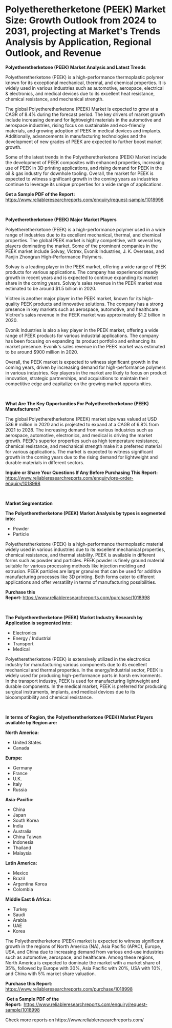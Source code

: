 <p><h1>Polyetheretherketone (PEEK) Market Size: Growth Outlook from 2024 to 2031, projecting at Market's Trends Analysis by Application, Regional Outlook, and Revenue</h1></p><p><strong>Polyetheretherketone (PEEK) Market Analysis and Latest Trends</strong></p>
<p><p>Polyetheretherketone (PEEK) is a high-performance thermoplastic polymer known for its exceptional mechanical, thermal, and chemical properties. It is widely used in various industries such as automotive, aerospace, electrical & electronics, and medical devices due to its excellent heat resistance, chemical resistance, and mechanical strength.</p><p>The global Polyetheretherketone (PEEK) Market is expected to grow at a CAGR of 8.4% during the forecast period. The key drivers of market growth include increasing demand for lightweight materials in the automotive and aerospace industries, rising focus on sustainable and eco-friendly materials, and growing adoption of PEEK in medical devices and implants. Additionally, advancements in manufacturing technologies and the development of new grades of PEEK are expected to further boost market growth.</p><p>Some of the latest trends in the Polyetheretherketone (PEEK) Market include the development of PEEK composites with enhanced properties, increasing use of PEEK in 3D printing applications, and rising demand for PEEK in the oil & gas industry for downhole tooling. Overall, the market for PEEK is expected to witness significant growth in the coming years as industries continue to leverage its unique properties for a wide range of applications.</p></p>
<p><strong>Get a Sample PDF of the Report:&nbsp;</strong> <a href="https://www.reliableresearchreports.com/enquiry/request-sample/1018998">https://www.reliableresearchreports.com/enquiry/request-sample/1018998</a></p>
<p>&nbsp;</p>
<p><strong>Polyetheretherketone (PEEK) Major Market Players</strong></p>
<p><p>Polyetheretherketone (PEEK) is a high-performance polymer used in a wide range of industries due to its excellent mechanical, thermal, and chemical properties. The global PEEK market is highly competitive, with several key players dominating the market. Some of the prominent companies in the PEEK market include Solvay, Victrex, Evonik Industries, J. K. Overseas, and Panjin Zhongrun High-Performance Polymers.</p><p>Solvay is a leading player in the PEEK market, offering a wide range of PEEK products for various applications. The company has experienced steady growth in recent years and is expected to continue expanding its market share in the coming years. Solvay's sales revenue in the PEEK market was estimated to be around $1.5 billion in 2020.</p><p>Victrex is another major player in the PEEK market, known for its high-quality PEEK products and innovative solutions. The company has a strong presence in key markets such as aerospace, automotive, and healthcare. Victrex's sales revenue in the PEEK market was approximately $1.2 billion in 2020.</p><p>Evonik Industries is also a key player in the PEEK market, offering a wide range of PEEK products for various industrial applications. The company has been focusing on expanding its product portfolio and enhancing its market presence. Evonik's sales revenue in the PEEK market was estimated to be around $900 million in 2020.</p><p>Overall, the PEEK market is expected to witness significant growth in the coming years, driven by increasing demand for high-performance polymers in various industries. Key players in the market are likely to focus on product innovation, strategic partnerships, and acquisitions to maintain their competitive edge and capitalize on the growing market opportunities.</p></p>
<p>&nbsp;</p>
<p><strong>What Are The Key Opportunities For Polyetheretherketone (PEEK) Manufacturers?</strong></p>
<p><p>The global Polyetheretherketone (PEEK) market size was valued at USD 536.9 million in 2020 and is projected to expand at a CAGR of 6.8% from 2021 to 2028. The increasing demand from various industries such as aerospace, automotive, electronics, and medical is driving the market growth. PEEK's superior properties such as high temperature resistance, chemical resistance, and mechanical strength make it a preferred material for various applications. The market is expected to witness significant growth in the coming years due to the rising demand for lightweight and durable materials in different sectors.</p></p>
<p><strong>Inquire or Share Your Questions If Any Before Purchasing This Report:</strong> <a href="https://www.reliableresearchreports.com/enquiry/pre-order-enquiry/1018998">https://www.reliableresearchreports.com/enquiry/pre-order-enquiry/1018998</a></p>
<p>&nbsp;</p>
<p><strong>Market Segmentation</strong></p>
<p><strong>The Polyetheretherketone (PEEK) Market Analysis by types is segmented into:</strong></p>
<p><ul><li>Powder</li><li>Particle</li></ul></p>
<p><p>Polyetheretherketone (PEEK) is a high-performance thermoplastic material widely used in various industries due to its excellent mechanical properties, chemical resistance, and thermal stability. PEEK is available in different forms such as powder and particles. PEEK powder is finely ground material suitable for various processing methods like injection molding and extrusion. PEEK particles are larger granules that can be used for additive manufacturing processes like 3D printing. Both forms cater to different applications and offer versatility in terms of manufacturing possibilities.</p></p>
<p><strong>Purchase this Report:&nbsp;</strong><a href="https://www.reliableresearchreports.com/purchase/1018998">https://www.reliableresearchreports.com/purchase/1018998</a></p>
<p>&nbsp;</p>
<p><strong>The Polyetheretherketone (PEEK) Market Industry Research by Application is segmented into:</strong></p>
<p><ul><li>Electronics</li><li>Energy / Industrial</li><li>Transport</li><li>Medical</li></ul></p>
<p><p>Polyetheretherketone (PEEK) is extensively utilized in the electronics industry for manufacturing various components due to its excellent mechanical and thermal properties. In the energy/industrial sector, PEEK is widely used for producing high-performance parts in harsh environments. In the transport industry, PEEK is used for manufacturing lightweight and durable components. In the medical market, PEEK is preferred for producing surgical instruments, implants, and medical devices due to its biocompatibility and chemical resistance.</p></p>
<p>&nbsp;</p>
<p><strong>In terms of Region, the Polyetheretherketone (PEEK) Market Players available by Region are:</strong></p>
<p>
    <p> <strong> North America: </strong>
        <ul>
            <li>United States</li>
            <li>Canada</li>
        </ul>
        </p> 
    <p> <strong> Europe: </strong>
        <ul>
            <li>Germany</li>
            <li>France</li>
            <li>U.K.</li>
            <li>Italy</li>
            <li>Russia</li>
        </ul>
        </p> 
    <p> <strong> Asia-Pacific: </strong>
        <ul>
            <li>China</li>
            <li>Japan</li>
            <li>South Korea</li>
            <li>India</li>
            <li>Australia</li>
            <li>China Taiwan</li>
            <li>Indonesia</li>
            <li>Thailand</li>
            <li>Malaysia</li>
        </ul>
        </p> 
    <p> <strong> Latin America: </strong>
        <ul>
            <li>Mexico</li>
            <li>Brazil</li>
            <li>Argentina Korea</li>
            <li>Colombia</li>
        </ul>
        </p> 
    <p> <strong> Middle East & Africa: </strong>
        <ul>
            <li>Turkey</li>
            <li>Saudi</li>
            <li>Arabia</li>
            <li>UAE</li>
            <li>Korea</li>
        </ul>
    </p>
    </p>
<p><p>The Polyetheretherketone (PEEK) market is expected to witness significant growth in the regions of North America (NA), Asia Pacific (APAC), Europe, USA, and China due to increasing demand from various end-use industries such as automotive, aerospace, and healthcare. Among these regions, North America is expected to dominate the market with a market share of 35%, followed by Europe with 30%, Asia Pacific with 20%, USA with 10%, and China with 5% market share valuation.</p></p>
<p><strong>Purchase this Report: </strong><a href="https://www.reliableresearchreports.com/purchase/1018998">https://www.reliableresearchreports.com/purchase/1018998</a></p>
<p>&nbsp;<strong>Get a Sample PDF of the Report:&nbsp;&nbsp;</strong><a href="https://www.reliableresearchreports.com/enquiry/request-sample/1018998">https://www.reliableresearchreports.com/enquiry/request-sample/1018998</a></p>
<p><strong></strong></p>
<p>Check more reports on https://www.reliableresearchreports.com/</p>